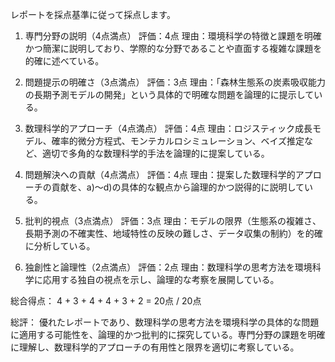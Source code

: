 レポートを採点基準に従って採点します。

1. 専門分野の説明（4点満点）
評価：4点
理由：環境科学の特徴と課題を明確かつ簡潔に説明しており、学際的な分野であることや直面する複雑な課題を的確に述べている。

2. 問題提示の明確さ（3点満点）
評価：3点
理由：「森林生態系の炭素吸収能力の長期予測モデルの開発」という具体的で明確な問題を論理的に提示している。

3. 数理科学的アプローチ（4点満点）
評価：4点
理由：ロジスティック成長モデル、確率的微分方程式、モンテカルロシミュレーション、ベイズ推定など、適切で多角的な数理科学的手法を論理的に提案している。

4. 問題解決への貢献（4点満点）
評価：4点
理由：提案した数理科学的アプローチの貢献を、a)～d)の具体的な観点から論理的かつ説得的に説明している。

5. 批判的視点（3点満点）
評価：3点
理由：モデルの限界（生態系の複雑さ、長期予測の不確実性、地域特性の反映の難しさ、データ収集の制約）を的確に分析している。

6. 独創性と論理性（2点満点）
評価：2点
理由：数理科学の思考方法を環境科学に応用する独自の視点を示し、論理的な考察を展開している。

総合得点：
4 + 3 + 4 + 4 + 3 + 2 = 20点 / 20点

総評：
優れたレポートであり、数理科学の思考方法を環境科学の具体的な問題に適用する可能性を、論理的かつ批判的に探究している。専門分野の課題を明確に理解し、数理科学的アプローチの有用性と限界を適切に考察している。